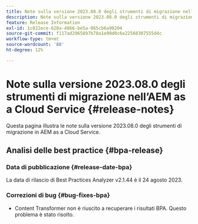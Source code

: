 ```yaml
---
title: Note sulla versione 2023.08.0 degli strumenti di migrazione nell’AEM as a Cloud Service
description: Note sulla versione 2023.08.0 degli strumenti di migrazione nell’AEM as a Cloud Service
feature: Release Information
exl-id: 1c822ece-620a-4866-be5a-065cb6a90204
source-git-commit: f117ad2965897b78a1e90d0c6e22568307555d4c
workflow-type: tm+mt
source-wordcount: '88'
ht-degree: 12%

---
```


# Note sulla versione 2023.08.0 degli strumenti di migrazione nell’AEM as a Cloud Service {#release-notes}

Questa pagina illustra le note sulla versione 2023.08.0 degli strumenti di migrazione in AEM as a Cloud Service.

## Analisi delle best practice {#bpa-release}

### Data di pubblicazione {#release-date-bpa}

La data di rilascio di Best Practices Analyzer v2.1.44 è il 24 agosto 2023.

### Correzioni di bug {#bug-fixes-bpa}

* Content Transformer non è riuscito a recuperare i risultati BPA. Questo problema è stato risolto.
